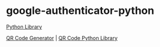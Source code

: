 # google-authenticator-python

[Python Library](https://github.com/pyotp/pyotp)

[QR Code Generator](https://dan.hersam.com/tools/gen-qr-code.html) | [QR Code Python Library](https://github.com/lincolnloop/python-qrcode)



